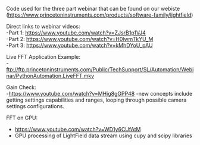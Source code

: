 Code used for the three part webinar that can be found on our webiste (https://www.princetoninstruments.com/products/software-family/lightfield)

Direct links to webinar videos:<br/>
  -Part 1: https://www.youtube.com/watch?v=ZJsrB1p1VJ4  
  -Part 2: https://www.youtube.com/watch?v=H0lwmTkYU_M  
  -Part 3: https://www.youtube.com/watch?v=kMhDYoU_pAU

Live FFT Application Example:<br/>
  -ftp://ftp.princetoninstruments.com/Public/TechSupport/SL/Automation/Webinar/PythonAutomation.LiveFFT.mkv
  
Gain Check: <br/>
  -https://www.youtube.com/watch?v=MHig8gGPP48
  -new concepts include getting settings capabilities and ranges, looping through possible camera settings configurations.
  
 FFT on GPU: <br/>
  - https://www.youtube.com/watch?v=WD1y6CUfAtM
  - GPU processing of LightField data stream using cupy and scipy libraries
 
